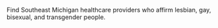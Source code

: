Find Southeast Michigan healthcare providers who affirm lesbian, gay, bisexual, and transgender people.
